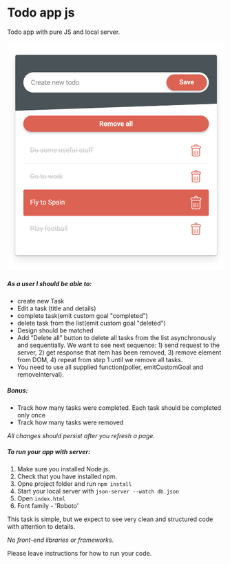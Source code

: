 # Todo app js

Todo app with pure JS and local server.

![Todo app](https://github.com/Vasile-Cojusco-Unipro/dms_tech_test/blob/master/images/design.png)

##### *As a user I should be able to:*

- create new Task
- Edit a task (title and details)
- complete task(emit custom goal "completed")
- delete task from the list(emit custom goal "deleted")
- Design should be matched
- Add “Delete all” button to delete all tasks from the list asynchronously and sequentially. We want to see next sequence: 1) send request to the server, 2) get response that item has been removed, 3) remove element from DOM, 4) repeat from step 1 until we remove all tasks. 
- You need to use all supplied function(poller, emitCustomGoal and removeInterval).

##### Bonus: 

- Track how many tasks were completed. Each task should be completed only once
- Track how many tasks were removed

*All changes should persist after you refresh a page.*

##### To run your app with server:

1. Make sure you installed Node.js.
2. Check that you have installed npm.
3. Opne project folder and run ```npm install```
4. Start your local server with ```json-server --watch db.json```
5. Open ```index.html```
6. Font family - 'Roboto'

This task is simple, but we expect to see very clean and structured code with attention to details.  

*No front-end libraries or frameworks.*

Please leave instructions for how to run your code.